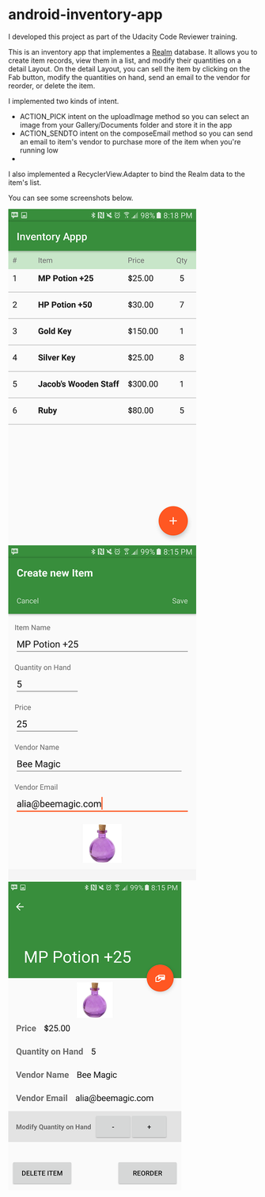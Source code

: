 # android-inventory-app

I developed this project as part of the Udacity Code Reviewer training.

This is an inventory app that implementes a [Realm](https://realm.io/) database. It allows you to create item records, view them in a list, and modify their quantities on a detail Layout. On the detail Layout, you can sell the item by clicking on the Fab button, modify the quantities on hand, send an email to the vendor for reorder, or delete the item.

I implemented two kinds of intent.

* ACTION_PICK intent on the uploadImage method so you can select an image from your Gallery/Documents folder and store it in the app
* ACTION_SENDTO intent on the composeEmail method so you can send an email to item's vendor to purchase more of the item when you're running low
* 
I also implemented a RecyclerView.Adapter to bind the Realm data to the item's list.

You can see some screenshots below.

![ScreenShot](https://github.com/throwrocks/android-project-images/blob/master/inventory-app/inventory-app-list.png)
![ScreenShot](https://github.com/throwrocks/android-project-images/blob/master/inventory-app/inventory-app-data-entry.png)
![ScreenShot](https://github.com/throwrocks/android-project-images/blob/master/inventory-app/inventory-app-detail.png)
